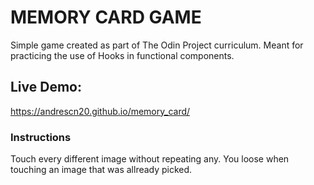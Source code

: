 # MEMORY CARD GAME

Simple game created as part of The Odin Project curriculum.
Meant for practicing the use of Hooks in functional components.

## Live Demo: 

https://andrescn20.github.io/memory_card/

### Instructions

Touch every different image without repeating any. You loose when touching an image that was allready picked.
